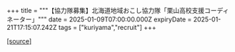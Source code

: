 +++
title = """【協力隊募集】北海道地域おこし協力隊「栗山高校支援コーディネーター」"""
date = 2025-01-09T07:00:00.000Z
expiryDate = 2025-01-21T17:15:07.242Z
tags = ["kuriyama","recruit"]
+++


[[source]](https://www.town.kuriyama.hokkaido.jp/soshiki/56/20752.html)
